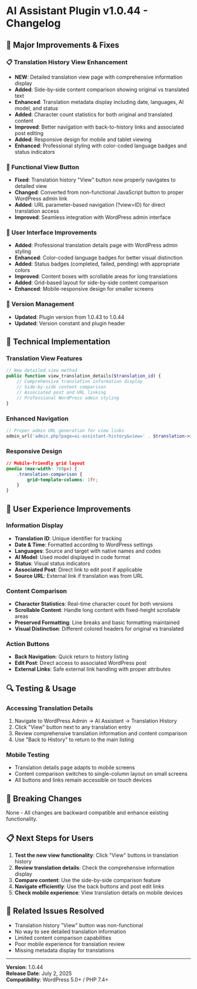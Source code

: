 # AI Assistant Plugin v1.0.44 - Changelog

## 🚀 Major Improvements & Fixes

### 📋 Translation History View Enhancement
- **NEW**: Detailed translation view page with comprehensive information display
- **Added**: Side-by-side content comparison showing original vs translated text
- **Enhanced**: Translation metadata display including date, languages, AI model, and status
- **Added**: Character count statistics for both original and translated content
- **Improved**: Better navigation with back-to-history links and associated post editing
- **Added**: Responsive design for mobile and tablet viewing
- **Enhanced**: Professional styling with color-coded language badges and status indicators

### 🔗 Functional View Button
- **Fixed**: Translation history "View" button now properly navigates to detailed view
- **Changed**: Converted from non-functional JavaScript button to proper WordPress admin link
- **Added**: URL parameter-based navigation (?view=ID) for direct translation access
- **Improved**: Seamless integration with WordPress admin interface

### 🎨 User Interface Improvements
- **Added**: Professional translation details page with WordPress admin styling
- **Enhanced**: Color-coded language badges for better visual distinction
- **Added**: Status badges (completed, failed, pending) with appropriate colors
- **Improved**: Content boxes with scrollable areas for long translations
- **Added**: Grid-based layout for side-by-side content comparison
- **Enhanced**: Mobile-responsive design for smaller screens

### 🔧 Version Management
- **Updated**: Plugin version from 1.0.43 to 1.0.44
- **Updated**: Version constant and plugin header

## 🎯 Technical Implementation

### Translation View Features
```php
// New detailed view method
public function view_translation_details($translation_id) {
    // Comprehensive translation information display
    // Side-by-side content comparison
    // Associated post and URL linking
    // Professional WordPress admin styling
}
```

### Enhanced Navigation
```php
// Proper admin URL generation for view links
admin_url('admin.php?page=ai-assistant-history&view=' . $translation->id)
```

### Responsive Design
```css
// Mobile-friendly grid layout
@media (max-width: 768px) {
    .translation-comparison {
        grid-template-columns: 1fr;
    }
}
```

## 📱 User Experience Improvements

### Information Display
- **Translation ID**: Unique identifier for tracking
- **Date & Time**: Formatted according to WordPress settings
- **Languages**: Source and target with native names and codes
- **AI Model**: Used model displayed in code format
- **Status**: Visual status indicators
- **Associated Post**: Direct link to edit post if applicable
- **Source URL**: External link if translation was from URL

### Content Comparison
- **Character Statistics**: Real-time character count for both versions
- **Scrollable Content**: Handle long content with fixed-height scrollable areas
- **Preserved Formatting**: Line breaks and basic formatting maintained
- **Visual Distinction**: Different colored headers for original vs translated

### Action Buttons
- **Back Navigation**: Quick return to history listing
- **Edit Post**: Direct access to associated WordPress post
- **External Links**: Safe external link handling with proper attributes

## 🔍 Testing & Usage

### Accessing Translation Details
1. Navigate to WordPress Admin → AI Assistant → Translation History
2. Click "View" button next to any translation entry
3. Review comprehensive translation information and content comparison
4. Use "Back to History" to return to the main listing

### Mobile Testing
- Translation details page adapts to mobile screens
- Content comparison switches to single-column layout on small screens
- All buttons and links remain accessible on touch devices

## 🚨 Breaking Changes
None - All changes are backward compatible and enhance existing functionality.

## 📋 Next Steps for Users

1. **Test the new view functionality**: Click "View" buttons in translation history
2. **Review translation details**: Check the comprehensive information display
3. **Compare content**: Use the side-by-side comparison feature
4. **Navigate efficiently**: Use the back buttons and post edit links
5. **Check mobile experience**: View translation details on mobile devices

## 🔗 Related Issues Resolved

- Translation history "View" button was non-functional
- No way to see detailed translation information
- Limited content comparison capabilities
- Poor mobile experience for translation review
- Missing metadata display for translations

---

**Version**: 1.0.44  
**Release Date**: July 2, 2025  
**Compatibility**: WordPress 5.0+ / PHP 7.4+
